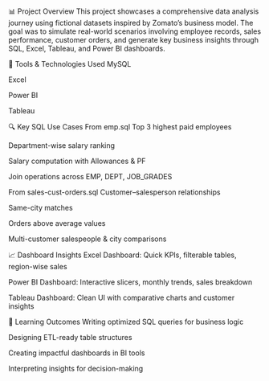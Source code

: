 📊 Project Overview
This project showcases a comprehensive data analysis journey using fictional datasets inspired by Zomato’s business model. The goal was to simulate real-world scenarios involving employee records, sales performance, customer orders, and generate key business insights through SQL, Excel, Tableau, and Power BI dashboards.

🧰 Tools & Technologies Used
MySQL

Excel 

Power BI 

Tableau


🔍 Key SQL Use Cases
From emp.sql
Top 3 highest paid employees

Department-wise salary ranking

Salary computation with Allowances & PF

Join operations across EMP, DEPT, JOB_GRADES

From sales-cust-orders.sql
Customer–salesperson relationships

Same-city matches

Orders above average values

Multi-customer salespeople & city comparisons

📈 Dashboard Insights
Excel Dashboard: Quick KPIs, filterable tables, region-wise sales

Power BI Dashboard: Interactive slicers, monthly trends, sales breakdown

Tableau Dashboard: Clean UI with comparative charts and customer insights

📌 Learning Outcomes
Writing optimized SQL queries for business logic

Designing ETL-ready table structures

Creating impactful dashboards in BI tools

Interpreting insights for decision-making
